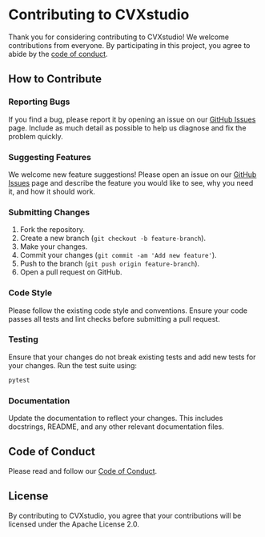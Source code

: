 # Contributing to CVXstudio

Thank you for considering contributing to CVXstudio! We welcome contributions from everyone. By participating in this project, you agree to abide by the [code of conduct](CODE_OF_CONDUCT.md).

## How to Contribute

### Reporting Bugs
If you find a bug, please report it by opening an issue on our [GitHub Issues](https://github.com/your-repo/pyesm/issues) page. Include as much detail as possible to help us diagnose and fix the problem quickly.

### Suggesting Features
We welcome new feature suggestions! Please open an issue on our [GitHub Issues](https://github.com/your-repo/pyesm/issues) page and describe the feature you would like to see, why you need it, and how it should work.

### Submitting Changes
1. Fork the repository.
2. Create a new branch (`git checkout -b feature-branch`).
3. Make your changes.
4. Commit your changes (`git commit -am 'Add new feature'`).
5. Push to the branch (`git push origin feature-branch`).
6. Open a pull request on GitHub.

### Code Style
Please follow the existing code style and conventions. Ensure your code passes all tests and lint checks before submitting a pull request.

### Testing
Ensure that your changes do not break existing tests and add new tests for your changes. Run the test suite using:
```bash
pytest
```

### Documentation
Update the documentation to reflect your changes. This includes docstrings, README, and any other relevant documentation files.

## Code of Conduct
Please read and follow our [Code of Conduct](CODE_OF_CONDUCT.md).

## License
By contributing to CVXstudio, you agree that your contributions will be licensed under the Apache License 2.0.
